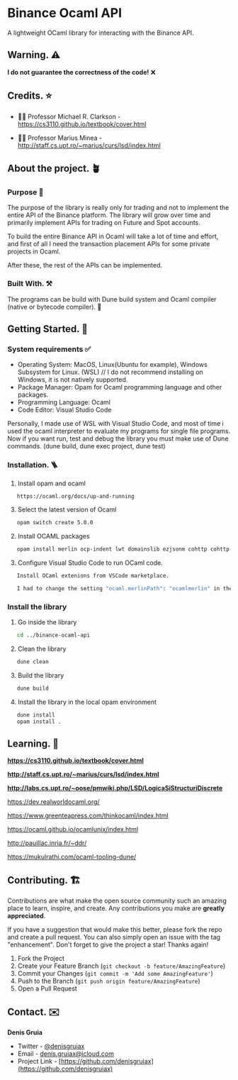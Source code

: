# Binance Ocaml API
A lightweight OCaml library for interacting with the Binance API.
## Warning. ⚠️
**I do not guarantee the correctness of the code!** ❌

## Credits. ⭐
- 🧑‍💻 Professor Michael R. Clarkson - https://cs3110.github.io/textbook/cover.html

- 🧑‍💻 Professor Marius Minea - http://staff.cs.upt.ro/~marius/curs/lsd/index.html

## About the project. 🪴
### Purpose 🎯
The purpose of the library is really only for trading and not to implement the entire API of the Binance platform. The library will grow over time and primarily implement APIs for trading on Future and Spot accounts.

To build the entire Binance API in Ocaml will take a lot of time and effort, and first of all I need the transaction placement APIs for some private projects in Ocaml.

After these, the rest of the APIs can be implemented.

### Built With. ⚒️
The programs can be build with Dune build system and Ocaml compiler (native or bytecode compiler). 🐪

## Getting Started. 🚀
### System requirements ✅
- Operating System: MacOS, Linux(Ubuntu for example), Windows Subsystem for Linux. (WSL) // I do not recommend installing on Windows, it is not natively supported.
- Package Manager: Opam for Ocaml programming language and other packages.
- Programming Language: Ocaml
- Code Editor: Visual Studio Code 

Personally, I made use of WSL with Visual Studio Code, and most of time i used the ocaml interpreter to evaluate my programs for single file programs. Now if you want run, test and debug the library you must make use of Dune commands. (dune build, dune exec project, dune test)

### Installation. 🪜
1. Install opam and ocaml
```sh
   https://ocaml.org/docs/up-and-running
```

3. Select the latest version of Ocaml
```sh
   opam switch create 5.0.0
```

2. Install OCAML packages
```sh
   opam install merlin ocp-indent lwt domainslib ezjsonm cohttp cohttp-lwt cohttp-lwt-unix tls ssl alcotest alcotest-lwt nocrypto 
```
   
3. Configure Visual Studio Code to run OCaml code.
```sh
   Install OCaml extenions from VSCode marketplace.
```
   
```sh
   I had to change the setting "ocaml.merlinPath": "ocamlmerlin" in the OCaml VSCode extension settings to "ocaml.merlinPath": "ocamlmerlin-server" to get the extension to work. (Maybe this is obsolete)
```

### Install the library
1. Go inside the library
```sh
   cd ../binance-ocaml-api
```

2. Clean the library
```sh
   dune clean
``` 

3. Build the library
```sh
   dune build
```

4. Install the library in the local opam environment
```sh
   dune install
   opam install .
```

## Learning. 🌟
**https://cs3110.github.io/textbook/cover.html**

**http://staff.cs.upt.ro/~marius/curs/lsd/index.html**

**http://labs.cs.upt.ro/~oose/pmwiki.php/LSD/LogicaSiStructuriDiscrete**

https://dev.realworldocaml.org/

https://www.greenteapress.com/thinkocaml/index.html

https://ocaml.github.io/ocamlunix/index.html

http://pauillac.inria.fr/~ddr/

https://mukulrathi.com/ocaml-tooling-dune/

## Contributing. 🏗️
Contributions are what make the open source community such an amazing place to learn, inspire, and create. Any contributions you make are **greatly appreciated**.

If you have a suggestion that would make this better, please fork the repo and create a pull request. You can also simply open an issue with the tag "enhancement".
Don't forget to give the project a star! Thanks again!

1. Fork the Project
2. Create your Feature Branch (`git checkout -b feature/AmazingFeature`)
3. Commit your Changes (`git commit -m 'Add some AmazingFeature'`)
4. Push to the Branch (`git push origin feature/AmazingFeature`)
5. Open a Pull Request


## Contact. ✉️
**Denis Gruia**

- Twitter - [@denisgruiax](https://twitter.com/denisgruiax) 
- Email - denis.gruiax@icloud.com
- Project Link - [https://github.com/denisgruiax](https://github.com/denisgruiax)